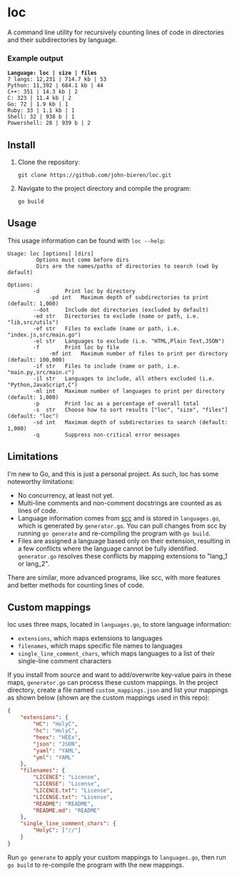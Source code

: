 # loc

A command line utility for recursively counting lines of code in directories and their subdirectories by language.

### Example output

<pre>
<code><b>Language: loc | size | files</b>
7 langs: 12,231 | 714.7 kb | 53
Python: 11,392 | 684.1 kb | 44
C++: 351 | 14.3 kb | 2
C: 323 | 11.4 kb | 2
Go: 72 | 1.9 kb | 1
Ruby: 33 | 1.1 kb | 1
Shell: 32 | 938 b | 1
Powershell: 28 | 939 b | 2
</code></pre>

## Install

1. Clone the repository:
    ```
    git clone https://github.com/john-bieren/loc.git
    ```
2. Navigate to the project directory and compile the program:
    ```
    go build
    ```

## Usage

This usage information can be found with `loc --help`:

```
Usage: loc [options] [dirs]
         Options must come before dirs
         Dirs are the names/paths of directories to search (cwd by default)

Options:
        -d        Print loc by directory
             -pd int   Maximum depth of subdirectories to print (default: 1,000)
        --dot     Include dot directories (excluded by default)
        -ed str   Directories to exclude (name or path, i.e. "lib,src/utils")
        -ef str   Files to exclude (name or path, i.e. "index.js,src/main.go")
        -el str   Languages to exclude (i.e. "HTML,Plain Text,JSON")
        -f        Print loc by file
             -mf int   Maximum number of files to print per directory (default: 100,000)
        -if str   Files to include (name or path, i.e. "main.py,src/main.c")
        -il str   Languages to include, all others excluded (i.e. "Python,JavaScript,C")
        -ml int   Maximum number of languages to print per directory (default: 1,000)
        -p        Print loc as a percentage of overall total
        -s  str   Choose how to sort results ["loc", "size", "files"] (default: "loc")
        -sd int   Maximum depth of subdirectories to search (default: 1,000)
        -q        Suppress non-critical error messages
```

## Limitations

I'm new to Go, and this is just a personal project. As such, loc has some noteworthy limitations:
* No concurrency, at least not yet.
* Multi-line comments and non-comment docstrings are counted as as lines of code.
* Language information comes from [scc](https://github.com/boyter/scc/blob/master/languages.json) and is stored in `languages.go`, which is generated by `generator.go`. You can pull changes from scc by running `go generate` and re-compiling the program with `go build`.
* Files are assigned a language based only on their extension, resulting in a few conflicts where the language cannot be fully identified. `generator.go` resolves these conflicts by mapping extensions to "lang_1 or lang_2".

There are similar, more advanced programs, like scc, with more features and better methods for counting lines of code.

## Custom mappings

loc uses three maps, located in `languages.go`, to store language information:
* `extensions`, which maps extensions to languages
* `filenames`, which maps specific file names to languages
* `single_line_comment_chars`, which maps languages to a list of their single-line comment characters

If you install from source and want to add/overwrite key-value pairs in these maps, `generator.go` can process these custom mappings. In the project directory, create a file named `custom_mappings.json` and list your mappings as shown below (shown are the custom mappings used in this repo):
```JSON
{
    "extensions": {
        "HC": "HolyC",
        "hc": "HolyC",
        "heex": "HEEx",
        "json": "JSON",
        "yaml": "YAML",
        "yml": "YAML"
    },
    "filenames": {
        "LICENCE": "License",
        "LICENSE": "License",
        "LICENCE.txt": "License",
        "LICENSE.txt": "License",
        "README": "README",
        "README.md": "README"
    },
    "single_line_comment_chars": {
        "HolyC": ["//"]
    }
}
```
Run `go generate` to apply your custom mappings to `languages.go`, then run `go build` to re-compile the program with the new mappings.
